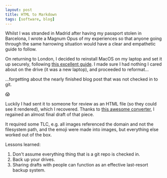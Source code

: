 ```yaml
---
layout: post
title: HTML to Markdown
tags: [software, blog]
---
```


Whilst I was stranded in Madrid after having my passport stolen in Barcelona, I wrote a Magnum Opus of my experiences so that anyone going through the same harrowing situation would have a clear and empathetic guide to follow.

On returning to London, I decided to reinstall MacOS on my laptop and set it up securely, following [this excellent guide](https://github.com/drduh/macOS-Security-and-Privacy-Guide). I made sure I had nothing I cared about on the drive (it was a new laptop), and proceeded to reformat...

...forgetting about the nearly finished blog post that was not checked in to git. 

:scream:

Luckily I had sent it to someone for review as an HTML file (so they could see it rendered), which I recovered. Thanks to [this awesome converter](https://domchristie.github.io/turndown/), I regained an almost final draft of that piece.

It required some TLC, e.g. all images referenced the domain and not the filesystem path, and the emoji were made into images, but everything else worked out of the box.

Lessons learned:
1. Don't assume everything thing that is a git repo is checked in.
2. Back up your drives.
3. Sharing drafts with people can function as an effective last-resort backup system.